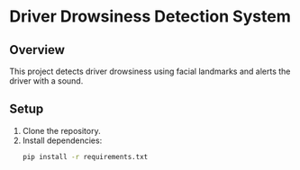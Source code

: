# Driver Drowsiness Detection System

## Overview
This project detects driver drowsiness using facial landmarks and alerts the driver with a sound.

## Setup
1. Clone the repository.
2. Install dependencies:
   ```bash
   pip install -r requirements.txt